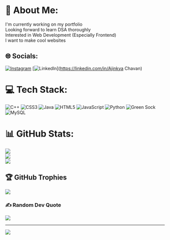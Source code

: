 # 💫 About Me:
I'm currently working on my portfolio<br>Looking forward to learn DSA thoroughly<br>Interested in Web Development (Especially Frontend)<br>I want to make cool websites<br>


## 🌐 Socials:
[![Instagram](https://img.shields.io/badge/Instagram-%23E4405F.svg?logo=Instagram&logoColor=white)](https://instagram.com/frozenfalcon95) [![LinkedIn](https://img.shields.io/badge/LinkedIn-%230077B5.svg?logo=linkedin&logoColor=white)](https://linkedin.com/in/Ajinkya Chavan) 

# 💻 Tech Stack:
![C++](https://img.shields.io/badge/c++-%2300599C.svg?style=for-the-badge&logo=c%2B%2B&logoColor=white) ![CSS3](https://img.shields.io/badge/css3-%231572B6.svg?style=for-the-badge&logo=css3&logoColor=white) ![Java](https://img.shields.io/badge/java-%23ED8B00.svg?style=for-the-badge&logo=openjdk&logoColor=white) ![HTML5](https://img.shields.io/badge/html5-%23E34F26.svg?style=for-the-badge&logo=html5&logoColor=white) ![JavaScript](https://img.shields.io/badge/javascript-%23323330.svg?style=for-the-badge&logo=javascript&logoColor=%23F7DF1E) ![Python](https://img.shields.io/badge/python-3670A0?style=for-the-badge&logo=python&logoColor=ffdd54) ![Green Sock](https://img.shields.io/badge/green%20sock-88CE02?style=for-the-badge&logo=greensock&logoColor=white) ![MySQL](https://img.shields.io/badge/mysql-4479A1.svg?style=for-the-badge&logo=mysql&logoColor=white)
# 📊 GitHub Stats:
![](https://github-readme-stats.vercel.app/api?username=FrozenFalcon-Byte&theme=dark&hide_border=false&include_all_commits=false&count_private=true)<br/>
![](https://github-readme-streak-stats.herokuapp.com/?user=FrozenFalcon-Byte&theme=dark&hide_border=false)<br/>
![](https://github-readme-stats.vercel.app/api/top-langs/?username=FrozenFalcon-Byte&theme=dark&hide_border=false&include_all_commits=false&count_private=true&layout=compact)

## 🏆 GitHub Trophies
![](https://github-profile-trophy.vercel.app/?username=FrozenFalcon-Byte&theme=radical&no-frame=true&no-bg=false&margin-w=4)

### ✍️ Random Dev Quote
![](https://quotes-github-readme.vercel.app/api?type=horizontal&theme=radical)

---
[![](https://visitcount.itsvg.in/api?id=FrozenFalcon-Byte&icon=2&color=1)](https://visitcount.itsvg.in)

<!-- Proudly created with GPRM ( https://gprm.itsvg.in ) -->
